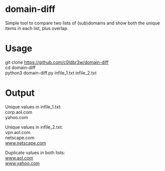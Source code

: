 # domain-diff
Simple tool to compare two lists of (sub)domains and show both the unique items in each list, plus overlap.

# Usage
git clone https://github.com/c0ldbr3w/domain-diff  
cd domain-diff  
python3 domain-diff.py infile_1.txt infile_2.txt  

# Output
Unique values in infile_1.txt:  
corp.aol.com  
yahoo.com  
  
  
Unique values in infile_2.txt:  
vpn.aol.com  
netscape.com  
www.netscape.com  
  
  
Duplicate values in both lists:  
www.aol.com  
www.yahoo.com  
